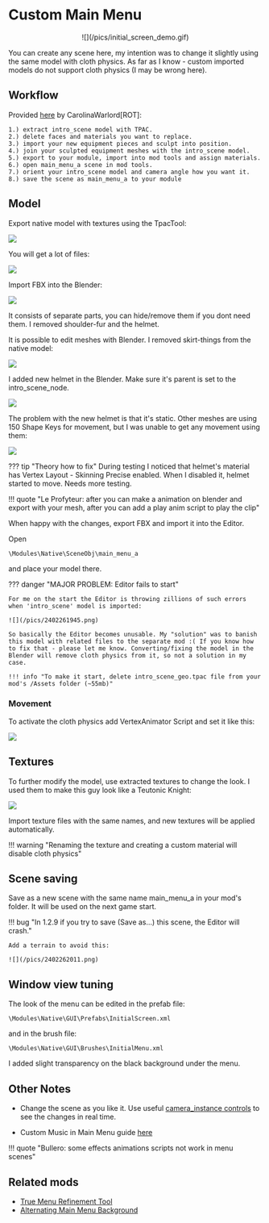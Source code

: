 # Custom Main Menu

<center>
![](/pics/initial_screen_demo.gif)
</center>

You can create any scene here, my intention was to change it slightly using the same model with cloth physics. As far as I know - custom imported models do not support cloth physics (I may be wrong here).

## Workflow

Provided [here](https://discord.com/channels/411286129317249035/761302555308720148/997136349289267260) by CarolinaWarlord[ROT]:

    1.) extract intro_scene model with TPAC.
    2.) delete faces and materials you want to replace.
    3.) import your new equipment pieces and sculpt into position.
    4.) join your sculpted equipment meshes with the intro_scene model.
    5.) export to your module, import into mod tools and assign materials.
    6.) open main_menu_a scene in mod tools.
    7.) orient your intro_scene model and camera angle how you want it.
    8.) save the scene as main_menu_a to your module

## Model

Export native model with textures using the TpacTool:

![](/pics/2402261842.png)

You will get a lot of files:

![](/pics/2402261848.png)

Import FBX into the Blender:

![](/pics/2402261844.png)

It consists of separate parts, you can hide/remove them if you dont need them. I removed shoulder-fur and the helmet.

It is possible to edit meshes with Blender. I removed skirt-things from the native model:

![](/pics/2402261850.png)

I added new helmet in the Blender. Make sure it's parent is set to the intro_scene_node.

![](/pics/2402261853.png)

The problem with the new helmet is that it's static. Other meshes are using 150 Shape Keys for movement, but I was unable to get any movement using them:

![](/pics/2402261859.png)

??? tip "Theory how to fix"
    During testing I noticed that helmet's material has Vertex Layout - Skinning Precise enabled. When I disabled it, helmet started to move. Needs more testing.

!!! quote "Le Profyteur: after you can make a animation on blender and export with your mesh, after you can add a play anim script to play the clip"

When happy with the changes, export FBX and import it into the Editor.

Open

    \Modules\Native\SceneObj\main_menu_a

and place your model there.

??? danger "MAJOR PROBLEM: Editor fails to start"

    For me on the start the Editor is throwing zillions of such errors when 'intro_scene' model is imported:

    ![](/pics/2402261945.png)

    So basically the Editor becomes unusable. My "solution" was to banish this model with related files to the separate mod :( If you know how to fix that - please let me know. Converting/fixing the model in the Blender will remove cloth physics from it, so not a solution in my case.

    !!! info "To make it start, delete intro_scene_geo.tpac file from your mod's /Assets folder (~55mb)"

### Movement

To activate the cloth physics add VertexAnimator Script and set it like this:

![](/pics/2402262008.png)


## Textures

To further modify the model, use extracted textures to change the look. I used them to make this guy look like a Teutonic Knight:

![](/pics/2402261950.png)

Import texture files with the same names, and new textures will be applied automatically.

!!! warning "Renaming the texture and creating a custom material will disable cloth physics"

## Scene saving

Save as a new scene with the same name main_menu_a in your mod's folder. It will be used on the next game start.

!!! bug "In 1.2.9 if you try to save (Save as...) this scene, the Editor will crash."

    Add a terrain to avoid this:

    ![](/pics/2402262011.png)


## Window view tuning

The look of the menu can be edited in the prefab file:

    \Modules\Native\GUI\Prefabs\InitialScreen.xml

and in the brush file:

    \Modules\Native\GUI\Brushes\InitialMenu.xml

I added slight transparency on the black background under the menu.

## Other Notes

* Change the scene as you like it. Use useful [camera_instance controls](/editor/scenes/#camera-instance) to see the changes in real time.

* Custom Music in Main Menu guide [here](/modding/sound/#custom-music-in-main-menu)

!!! quote "Bullero: some effects animations scripts not work in menu scenes"


## Related mods

* [True Menu Refinement Tool](https://www.nexusmods.com/mountandblade2bannerlord/mods/5233)
* [Alternating Main Menu Background](https://www.nexusmods.com/mountandblade2bannerlord/mods/2885)
